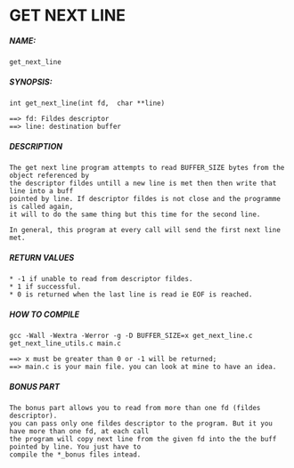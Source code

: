# GET NEXT LINE

##### NAME: 
    get_next_line

##### SYNOPSIS: 
    int get_next_line(int fd,  char **line)
    
    ==> fd: Fildes descriptor
    ==> line: destination buffer

##### DESCRIPTION
    The get next line program attempts to read BUFFER_SIZE bytes from the object referenced by 
    the descriptor fildes untill a new line is met then then write that line into a buff 
    pointed by line. If descriptor fildes is not close and the programme is called again, 
    it will to do the same thing but this time for the second line.
  
    In general, this program at every call will send the first next line met.
  
##### RETURN VALUES
    * -1 if unable to read from descriptor fildes.
    * 1 if successful.
    * 0 is returned when the last line is read ie EOF is reached.
  
##### HOW TO COMPILE
    gcc -Wall -Wextra -Werror -g -D BUFFER_SIZE=x get_next_line.c get_next_line_utils.c main.c
    
    ==> x must be greater than 0 or -1 will be returned;
    ==> main.c is your main file. you can look at mine to have an idea.
    
##### BONUS PART
    The bonus part allows you to read from more than one fd (fildes descriptor). 
    you can pass only one fildes descriptor to the program. But it you have more than one fd, at each call 
    the program will copy next line from the given fd into the the buff pointed by line. You just have to 
    compile the *_bonus files intead.
    
